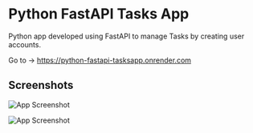 
# Python FastAPI Tasks App

Python app developed using FastAPI to manage Tasks by creating user accounts.

Go to -> https://python-fastapi-tasksapp.onrender.com
## Screenshots

![App Screenshot](https://user-images.githubusercontent.com/46628806/180803480-aaa5006d-b044-4d2b-bad2-ee611c50d7c5.png)

![App Screenshot](https://user-images.githubusercontent.com/46628806/180803655-8b480d09-be8a-4f2b-bd3b-16f1f97074ac.png)



